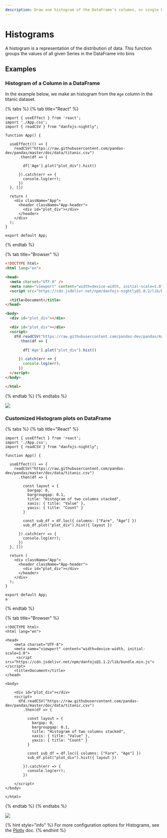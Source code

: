 ```yaml
---
description: Draw one histogram of the DataFrame’s columns, or single histogram for Series
---
```


# Histograms

A histogram is a representation of the distribution of data. This function groups the values of all given Series in the DataFrame into bins

## Examples

### Histogram of a Column in a DataFrame

In the example below, we make an histogram from the `Age` column in the titanic dataset.

{% tabs %}
{% tab title="React" %}
```tsx
import { useEffect } from 'react';
import './App.css';
import { readCSV } from "danfojs-nightly";

function App() {

  useEffect(() => {
    readCSV("https://raw.githubusercontent.com/pandas-dev/pandas/master/doc/data/titanic.csv")
      .then(df => {

        df['Age'].plot("plot_div").hist()

      }).catch(err => {
        console.log(err);
      })
  }, [])

  return (
    <div className="App">
      <header className="App-header">
        <div id="plot_div"></div>
      </header>
    </div>
  );
}

export default App;
```
{% endtab %}

{% tab title="Browser" %}
```html
<!DOCTYPE html>
<html lang="en">

<head>
  <meta charset="UTF-8" />
  <meta name="viewport" content="width=device-width, initial-scale=1.0" />
  <script src="https://cdn.jsdelivr.net/npm/danfojs-nightly@1.0.2/lib/bundle.js"></script>

  <title>Document</title>
</head>

<body>
  <div id="plot_div"></div>

  <div id="plot_div"></div>
  <script>
    dfd.readCSV("https://raw.githubusercontent.com/pandas-dev/pandas/master/doc/data/titanic.csv")
      .then(df => {

        df['Age'].plot("plot_div").hist()

      }).catch(err => {
        console.log(err);
      })
  </script>
</body>

</html>
```
{% endtab %}
{% endtabs %}

![](../../.gitbook/assets/newplot-10-.png)

### Customized Histogram plots on DataFrame

{% tabs %}
{% tab title="React" %}
```tsx
import { useEffect } from 'react';
import './App.css';
import { readCSV } from "danfojs-nightly";

function App() {

  useEffect(() => {
    readCSV("https://raw.githubusercontent.com/pandas-dev/pandas/master/doc/data/titanic.csv")
      .then(df => {

        const layout = {
          bargap: 0,
          bargroupgap: 0.1,
          title: "Histogram of two columns stacked",
          xaxis: { title: "Value" },
          yaxis: { title: "Count" }
        }

        const sub_df = df.loc({ columns: ["Fare", "Age"] })
        sub_df.plot("plot_div").hist({ layout })

      }).catch(err => {
        console.log(err);
      })
  }, [])

  return (
    <div className="App">
      <header className="App-header">
        <div id="plot_div"></div>
      </header>
    </div>
  );
}

export default App;
a
```
{% endtab %}

{% tab title="Browser" %}
```tsx
<!DOCTYPE html>
<html lang="en">

<head>
    <meta charset="UTF-8">
    <meta name="viewport" content="width=device-width, initial-scale=1.0">
     <script src="https://cdn.jsdelivr.net/npm/danfojs@1.1.2/lib/bundle.min.js"></script>
    <title>Document</title>
</head>

<body>

    <div id="plot_div"></div>
    <script>
      dfd.readCSV("https://raw.githubusercontent.com/pandas-dev/pandas/master/doc/data/titanic.csv")
        .then(df => {
  
          const layout = {
            bargap: 0,
            bargroupgap: 0.1,
            title: "Histogram of two columns stacked",
            xaxis: { title: "Value" },
            yaxis: { title: "Count" }
          }
  
          const sub_df = df.loc({ columns: ["Fare", "Age"] })
          sub_df.plot("plot_div").hist({ layout })
  
        }).catch(err => {
          console.log(err);
        })

    </script>
</body>

</html>
```
{% endtab %}
{% endtabs %}

![](../../.gitbook/assets/newplot-20-.png)

{% hint style="info" %}
For more configuration options for Histograms, see the [Plotly](https://plotly.com/javascript/histograms/) doc.
{% endhint %}
